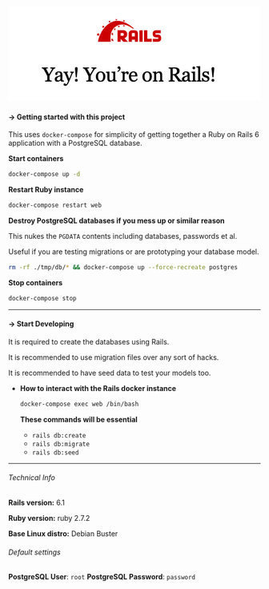 ![](.readme/rails.png)

#### → Getting started with this project

This uses `docker-compose` for simplicity of getting together a Ruby on Rails 6 application with a PostgreSQL database.

**Start containers**

```bash
docker-compose up -d
```

**Restart Ruby instance**

```bash
docker-compose restart web
```

**Destroy PostgreSQL databases if you mess up or similar reason**

This nukes the `PGDATA` contents including databases, passwords et al.

Useful if you are testing migrations or are prototyping your database model.

```bash
rm -rf ./tmp/db/* && docker-compose up --force-recreate postgres
```

**Stop containers**

```bash
docker-compose stop
```

---

#### → Start Developing

It is required to create the databases using Rails.

It is recommended to use migration files over any sort of hacks.

It is recommended to have seed data to test your models too.

- **How to interact with the Rails docker instance**

  ```bash
  docker-compose exec web /bin/bash
  ```
  
  **These commands will be essential**
  
  - `rails db:create`
  - `rails db:migrate`
  - `rails db:seed`
  
---

###### Technical Info

**Rails version:** 6.1

**Ruby version:** ruby 2.7.2

**Base Linux distro:** Debian Buster

###### Default settings

**PostgreSQL User**: `root` **PostgreSQL Password**: `password`
